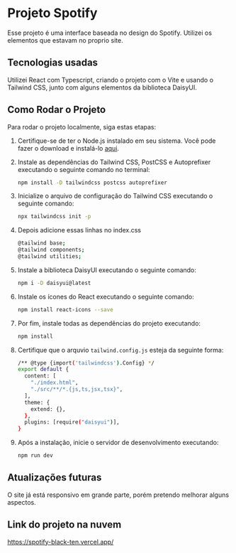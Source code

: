 # Projeto Spotify

Esse projeto é uma interface baseada no design do Spotify. Utilizei os elementos que estavam no proprio site.


## Tecnologias usadas

Utilizei React com Typescript, criando o projeto com o Vite e usando o Tailwind CSS, junto com alguns elementos da biblioteca DaisyUI.

## Como Rodar o Projeto

Para rodar o projeto localmente, siga estas etapas:

1. Certifique-se de ter o Node.js instalado em seu sistema. Você pode fazer o download e instalá-lo [aqui](https://nodejs.org/).

2. Instale as dependências do Tailwind CSS, PostCSS e Autoprefixer executando o seguinte comando no terminal:

   ```bash
   npm install -D tailwindcss postcss autoprefixer
   ```

3. Inicialize o arquivo de configuração do Tailwind CSS executando o seguinte comando:

   ```bash
   npx tailwindcss init -p
   ```

4. Depois adicione essas linhas no index.css

   ```bash
   @tailwind base;
   @tailwind components;
   @tailwind utilities;
   ```

5. Instale a biblioteca DaisyUI executando o seguinte comando:

   ```bash
   npm i -D daisyui@latest
   ```

6. Instale os ícones do React executando o seguinte comando:

   ```bash
   npm install react-icons --save
   ```

7. Por fim, instale todas as dependências do projeto executando:

   ```bash
   npm install
   ```

8. Certifique que o arquvio `tailwind.config.js` esteja da seguinte forma:

   ```bash
   /** @type {import('tailwindcss').Config} */
   export default {
     content: [
       "./index.html",
       "./src/**/*.{js,ts,jsx,tsx}",
     ],
     theme: {
       extend: {},
     },
     plugins: [require("daisyui")],
   }
   ```

9. Após a instalação, inicie o servidor de desenvolvimento executando:

   ```bash
   npm run dev
   ```

## Atualizações futuras

O site já está responsivo em grande parte, porém pretendo melhorar alguns aspectos.

## Link do projeto na nuvem

https://spotify-black-ten.vercel.app/

